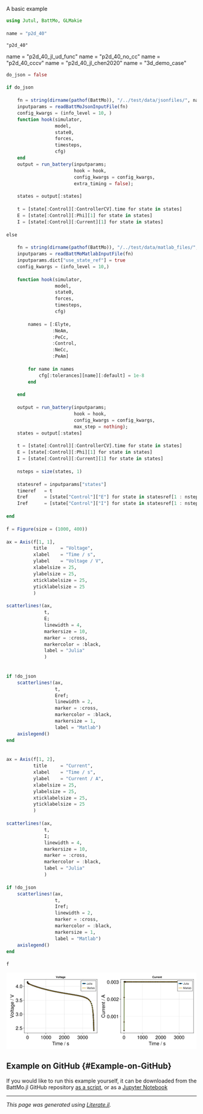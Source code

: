 


A basic example

```julia
using Jutul, BattMo, GLMakie

name = "p2d_40"
```


```
"p2d_40"
```


name = &quot;p2d_40_jl_ud_func&quot; name = &quot;p2d_40_no_cc&quot; name = &quot;p2d_40_cccv&quot; name = &quot;p2d_40_jl_chen2020&quot; name = &quot;3d_demo_case&quot;

```julia
do_json = false

if do_json

    fn = string(dirname(pathof(BattMo)), "/../test/data/jsonfiles/", name, ".json")
    inputparams = readBattMoJsonInputFile(fn)
    config_kwargs = (info_level = 10, )
    function hook(simulator,
                  model,
                  state0,
                  forces,
                  timesteps,
                  cfg)
    end
    output = run_battery(inputparams;
                         hook = hook,
                         config_kwargs = config_kwargs,
                         extra_timing = false);

    states = output[:states]

    t = [state[:Control][:ControllerCV].time for state in states]
    E = [state[:Control][:Phi][1] for state in states]
    I = [state[:Control][:Current][1] for state in states]

else

    fn = string(dirname(pathof(BattMo)), "/../test/data/matlab_files/", name, ".mat")
    inputparams = readBattMoMatlabInputFile(fn)
    inputparams.dict["use_state_ref"] = true
    config_kwargs = (info_level = 10,)

    function hook(simulator,
                  model,
                  state0,
                  forces,
                  timesteps,
                  cfg)

        names = [:Elyte,
                 :NeAm,
                 :PeCc,
                 :Control,
                 :NeCc,
                 :PeAm]

        for name in names
            cfg[:tolerances][name][:default] = 1e-8
        end

    end

    output = run_battery(inputparams;
                         hook = hook,
                         config_kwargs = config_kwargs,
                         max_step = nothing);
    states = output[:states]

    t = [state[:Control][:ControllerCV].time for state in states]
    E = [state[:Control][:Phi][1] for state in states]
    I = [state[:Control][:Current][1] for state in states]

    nsteps = size(states, 1)

    statesref = inputparams["states"]
    timeref   = t
    Eref      = [state["Control"]["E"] for state in statesref[1 : nsteps]]
    Iref      = [state["Control"]["I"] for state in statesref[1 : nsteps]]

end

f = Figure(size = (1000, 400))

ax = Axis(f[1, 1],
          title     = "Voltage",
          xlabel    = "Time / s",
          ylabel    = "Voltage / V",
          xlabelsize = 25,
          ylabelsize = 25,
          xticklabelsize = 25,
          yticklabelsize = 25
          )

scatterlines!(ax,
              t,
              E;
              linewidth = 4,
              markersize = 10,
              marker = :cross,
              markercolor = :black,
              label = "Julia"
              )


if !do_json
    scatterlines!(ax,
                  t,
                  Eref;
                  linewidth = 2,
                  marker = :cross,
                  markercolor = :black,
                  markersize = 1,
                  label = "Matlab")
    axislegend()
end


ax = Axis(f[1, 2],
          title     = "Current",
          xlabel    = "Time / s",
          ylabel    = "Current / A",
          xlabelsize = 25,
          ylabelsize = 25,
          xticklabelsize = 25,
          yticklabelsize = 25
          )

scatterlines!(ax,
              t,
              I;
              linewidth = 4,
              markersize = 10,
              marker = :cross,
              markercolor = :black,
              label = "Julia"
              )

if !do_json
    scatterlines!(ax,
                  t,
                  Iref;
                  linewidth = 2,
                  marker = :cross,
                  markercolor = :black,
                  markersize = 1,
                  label = "Matlab")
    axislegend()
end

f
```

![](abbbprq.jpeg)

## Example on GitHub {#Example-on-GitHub}

If you would like to run this example yourself, it can be downloaded from the BattMo.jl GitHub repository [as a script](https://github.com/BattMoTeam/BattMo.jl/blob/main/examples/example_battery.jl), or as a [Jupyter Notebook](https://github.com/BattMoTeam/BattMo.jl/blob/gh-pages/dev/final_site/notebooks/example_battery.ipynb)


---


_This page was generated using [Literate.jl](https://github.com/fredrikekre/Literate.jl)._
